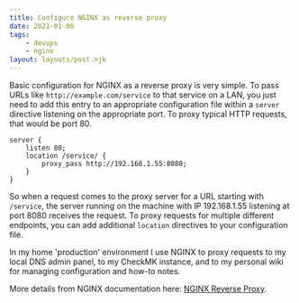 ```yaml
---
title: Configure NGINX as reverse proxy
date: 2021-01-06
tags:
    - devops
    - nginx
layout: layouts/post.njk
---
```

Basic configuration for NGINX as a reverse proxy is very simple. To pass URLs like `http://example.com/service` to that service on a LAN, you just need to add this entry to an appropriate configuration file within a `server` directive listening on the appropriate port. To proxy typical HTTP requests, that would be port 80.

``` nginx
server {
    listen 80;
    location /service/ {
        proxy_pass http://192.168.1.55:8080; 
    }
}
```

So when a request comes to the proxy server for a URL starting with `/service`, the server running on the machine with IP 192.168.1.55 listening at port 8080 receives the request. To proxy requests for multiple different endpoints, you can add additional `location` directives to your configuration file.

In my home 'production' environment I use NGINX to proxy requests to my local DNS admin panel, to my CheckMK instance, and to my personal wiki for managing configuration and how-to notes.

More details from NGINX documentation here: [NGINX Reverse Proxy](https://docs.nginx.com/nginx/admin-guide/web-server/reverse-proxy/).
